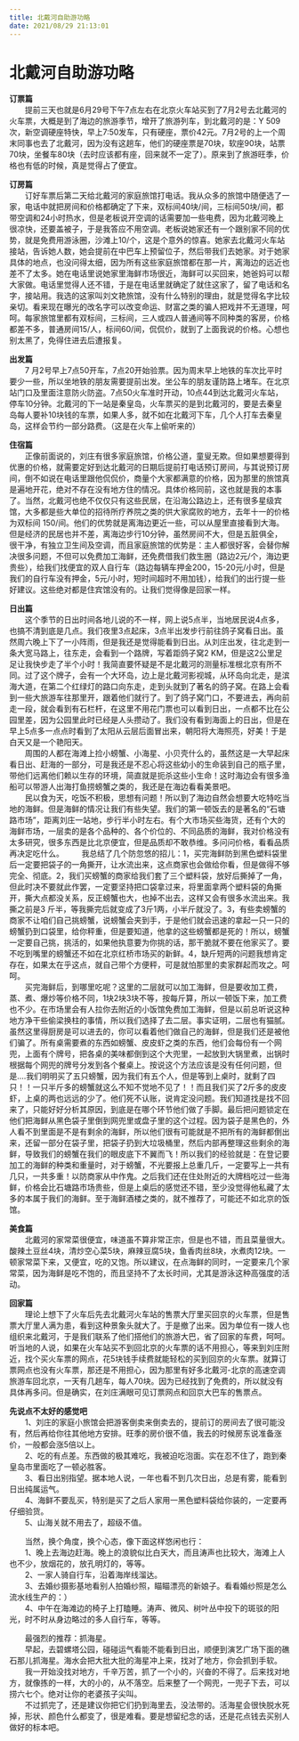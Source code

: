 ```yaml
---
title: 北戴河自助游功略  
date: 2021/08/29 21:13:01  
---
```

  
# 北戴河自助游功略  

**订票篇**  
&emsp;&emsp;提前三天也就是6月29号下午7点左右在北京火车站买到了7月2号去北戴河的火车票，大概是到了海边的旅游季节，增开了旅游列车，到北戴河的是：Y 509次，新空调硬座特快，早上7:50发车，只有硬座，票价42元。7月2号的上一个周末同事也去了北戴河，因为没有这趟车，他们的硬座票是70块，软座90块，站票70块，坐餐车80块（去时应该都有座，回来就不一定了）。原来到了旅游旺季，价格也有低的时候，真是觉得占了便宜。  
  
**订房篇**  
&emsp;&emsp;订好车票后第二天给北戴河的家庭旅馆打电话。我从众多的旅馆中随便选了一家，电话中就把房间和价格都确定了下来，双标间40块/间，三标间50块/间，都带空调和24小时热水，但是老板说开空调的话需要加一些电费，因为北戴河晚上很凉快，还要盖被子，于是我答应不用空调。老板说她家还有一个跟别家不同的优势，就是免费用游泳圈，沙滩上10/个，这是个意外的惊喜。她家去北戴河火车站接站，告诉她人数，她会提前在中巴车上预留位子，然后带我们去她家。对于她家具体的地点，也没问得太细，因为所有这些家庭旅馆都在那一片，离海边的远近也差不了太多。她在电话里说她家里海鲜市场很近，海鲜可以买回来，她爸妈可以帮大家做。电话里觉得人还不错，于是在电话里就确定了就住这家了，留了电话和名字，接站用。我选的这家叫刘文艳旅馆，没有什么特别的理由，就是觉得名字比较亲切。看来现在曝光的改名字可以改变命运、财富之类的骗人把戏并不无道理，呵呵。每家旅馆里都有双标间，三标间，三人或四人普通间等不同种类的客房，价格都差不多，普通房间15/人，标间60/间，侃侃价，就到了上面我说的价格。心想也别太黑了，免得住进去后遭报复。  
  
**出发篇**  
&emsp;&emsp;7 月2号早上7点50开车，7点20开始验票。因为周末早上地铁的车次比平时要少一些，所以坐地铁的朋友需要提前出发。坐公车的朋友谨防路上堵车。在北京站门口及里面注意防火防盗。7点50火车准时开动，10点44到达北戴河火车站，停车10分钟。北戴河的下一站是秦皇岛，火车票买的是到北戴河的，要是去秦皇岛每人要补10块钱的车票，如果人多，就不如在北戴河下车，几个人打车去秦皇岛，这样会节约一部分路费。（这是在火车上偷听来的）  
  
**住宿篇**  
&emsp;&emsp;正像前面说的，刘庄有很多家庭旅馆，价格公道，童叟无欺。但如果想要得到优惠的价格，就需要定好到达北戴河的日期后提前打电话预订房间，与其说预订房间，倒不如说在电话里跟他侃侃价，商量个大家都满意的价格，因为那里的旅馆真是遍地开花，绝对不存在没有地方住的情况。具体价格同前，这也就是我的本事了。当然，北戴河也绝不仅仅只有这些民居，在沿海公路边上，还有很多星级宾馆，大多都是些大单位的招待所疗养院之类的供大家腐败的地方，去年十一的价格为双标间 150/间。他们的优势就是离海边更近一些，可以从屋里直接看到大海。但是经济的民居也并不差，离海边步行10分钟，虽然房间不大，但是五脏俱全，很干净，有独立卫生间及空调，而且家庭旅馆的优势是：主人都很好客，会替你解决很多问题，不但可以免费加工海鲜，还免费借我们救生圈（路边2元/个，海边更贵些），给我们找便宜的双人自行车（路边每辆车押金200，15-20元/小时，但是我们的自行车没有押金，5元/小时，短时间超时不用加钱），给我们的出行提一些好建议。这些绝对都是住宾馆没有的。让我们觉得像是回家一样。  
  
**日出篇**  
&emsp;&emsp;这个季节的日出时间各地儿说的不一样，网上说5点半，当地居民说4点多，也搞不清到底是几点。我们夜里3点起床，3点半出发步行前往鸽子窝看日出。虽然周六晚上下了一小阵雨，但是我还是觉得能看到日出。从刘庄出发，往北走到一条大宽马路上，往东走，会看到一个路牌，写着距鸽子窝2 KM，但是这2公里足足让我快步走了半个小时！我简直要怀疑是不是北戴河的测量标准根北京有所不同。过了这个牌子，会有一个大环岛，边上是北戴河影视城，从环岛向北走，是滨海大道，在第二个红绿灯的路口向东走，走到头就到了著名的鸽子窝。在路上会看到一些大旅游车往那里开，跟着他们就行了。到了鸽子窝门口，不要进去，再向前走一段，就会看到有石栏杆，在这里不用花门票也可以看到日出，一点都不比在公园里差，因为公园里此时已经是人头攒动了。我们没有看到海面上的日出，但是在早上5点多一点点时看到了太阳从云层后面冒出来，朝阳将大海照亮，好美！于是白天又是一个艳阳天。  
&emsp;&emsp;周围的人都在海滩上捡小螃蟹、小海星、小贝壳什么的，虽然这是一大早起床看日出、赶海的一部分，可是我还是不忍心将这些幼小的生命装到自己的瓶子里，带他们远离他们赖以生存的环境，简直就是扼杀这些小生命！这时海边会有很多渔船可以带游人出海打鱼捞螃蟹之类的，我还是在海边看看美景吧。  
&emsp;&emsp;民以食为天，吃饭不积极，思想有问题！所以到了海边自然会想要大吃特吃当地的海鲜。但是海鲜的情况让我们有些失望。我们的第一顿饭去的是著名的“石塘路市场”，距离刘庄一站地，步行半小时左右。有个大市场买些海货，还有个大的海鲜市场，一层卖的是各个品种的、各个价位的、不同品质的海鲜，我对价格没有太多研究，很多东西是比北京便宜，但是品质却不敢恭维。多问问价格，看看品质再决定吃什么。
&emsp;&emsp;我总结了几个防忽悠的招儿：1，买完海鲜防到黑色塑料袋里后一定要把袋子的一角撕开，让水流出来，这点商家也会做给你看，但是做得不够完全、彻底。2，我们买螃蟹的商家给我们套了三个塑料袋，放好后撕掉了一角，但此时决不要就此作罢，一定要坚持把口袋拿过来，将里面拿两个塑料袋的角撕开，撕大点都没关系，反正螃蟹也大，也掉不出去，这样又会有很多水流出来。我撕之前是3 斤半，等我撕完后就变成了3斤1两，小半斤就没了。3，有些卖螃蟹的商家不让咱们自己挑螃蟹，说螃蟹会夹到手，于是他们就会迅速的拿起一只一只的螃蟹扔到口袋里，给你秤重，但是要知道，他拿的这些螃蟹都是死的！所以，螃蟹一定要自己挑，挑活的，如果他执意要为你挑的话，那干脆就不要在他家买了。要不吃到嘴里的螃蟹还不如在北京红桥市场买的新鲜。4，缺斤短两的问题我想肯定存在，如果太在乎这点，就自己带个方便秤，可是就怕那里的卖家群起而攻之。呵呵。  
&emsp;&emsp;买完海鲜后，到哪里吃呢？这里的二层就可以加工海鲜，但是要收加工费，蒸、煮、爆炒等价格不同，1块2块3块不等，按每斤算，所以一顿饭下来，加工费也不少。在市场里会有人拉你去附近的小饭馆免费加工海鲜，但是以前总听说这种地方净干些偷梁换柱的事情，所以我们选择了去二层。事实证明，二层也有猫腻。虽然这里得厨房是可以进去的，你可以看着他们做自己的海鲜，但是我们还是被他们骗了。所有桌需要煮的东西如螃蟹、皮皮虾之类的东西，他们会每份有一个网兜，上面有个牌号，把各桌的美味都倒到这个大兜里，一起放到大锅里煮，出锅时根据每个网兜的牌号分发到各个餐桌上。按说这个方法应该是没有任何问题，但是....我们明明买了五只螃蟹，因为我们有五个人，但是等到上桌时，就剩了四只！！一只半斤多的螃蟹就这么不知不觉地不见了！！而且我们买了2斤多的皮皮虾，上桌的两也远远的少了。他们死不认账，说肯定没问题。我们知道找是找不回来了，只能好好分析其原因，到底是在哪个环节他们做了手脚。最后把问题锁定在他们把海鲜从黑色袋子里倒到网兜里或盘子里的这个过程。因为袋子是黑色的，外人看不到里面是不是有剩余的海鲜，所以他们很有可能就是不把所有的海鲜都倒出来，还留一部分在袋子里，把袋子扔到大垃圾桶里，然后内部再整理这些剩余的海鲜，导致我们的螃蟹在我们的眼皮底下不翼而飞！所以我们的经验就是：在登记要加工的海鲜的种类和重量时，对于螃蟹，不光要报上总重几斤，一定要写上一共有几只，一共多重！以防商家从中作鬼。之后我们还在住处附近的大牌档吃过一些海鲜，价格会比石塘路市场贵些，但是上桌后的感觉还不错，至少没觉得他私藏了太多的本属于我们的海鲜。至于海鲜酒楼之类的，就不推荐了，可能还不如北京的饭馆。  
  
**美食篇**  
&emsp;&emsp;北戴河的家常菜很便宜，味道虽不算非常正宗，但是也不错，而且菜量很大。酸辣土豆丝4块，清炒空心菜5块，麻辣豆腐5块，鱼香肉丝8块，水煮肉12块。一顿家常菜下来，又便宜，吃的又饱。所以建议，在点海鲜的同时，一定要来几个家常菜，因为海鲜是吃不饱的，而且坚持不了太长时间，尤其是游泳这种高强度的活动。  
  
**回家篇**  
&emsp;&emsp;理论上想下了火车后先去北戴河火车站的售票大厅里买回京的火车票，但是售票大厅里人满为患，看到这种景象头就大了。于是撤了出来。因为单位有一拨人也组织来北戴河，于是我们联系了他们搭他们的旅游大巴，省了回家的车费，呵呵。听当地的人说，如果在火车站买不到回北京的火车票的话不用担心，等来到刘庄附近，找个买火车票的网点，花5块钱手续费就能轻松的买到回京的火车票。就算订票网点也没有火车票，那还是不用担心，因为那里有好多北戴河-北京的高速空调旅游车回北京，一天有几趟车，每人70块。因为已经找到了免费的，所以就没有具体再多问。但是确实，在刘庄满眼可见订票网点和回京大巴车的售票点。  
  
**先说点不太好的感觉吧**  
&emsp;&emsp;1、刘庄的家庭小旅馆会把游客倒卖来倒卖去的，提前订的房间去了很可能没有，然后再给你往其他地方安排。旺季的房价很不值，我去的时候房东说准备涨价，一般都会涨5倍以上。  
&emsp;&emsp;2、吃的有点差。东西做的极其难吃，我被迫吃泡面。实在忍不住了，跑到秦皇岛市里面吃了一顿必胜客。  
&emsp;&emsp;3、看日出别指望。据本地人说，一年也看不到几次日出，总是有雾，能看到日出纯属运气。  
&emsp;&emsp;4、海鲜不要乱买，特别是买了之后人家用一黑色塑料袋给你装的，一定要再仔细验货。  
&emsp;&emsp;5、山海关就不用去了，超级不值。  
  
&emsp;&emsp;当然，换个角度，换个心态，像下面这样悠闲也行：  
&emsp;&emsp;1、晚上去海边赶海。晚上的浪貌似比白天大，而且涛声也比较大，海滩上人也不少，放烟花的，放孔明灯的，等等。  
&emsp;&emsp;2、一家人骑自行车，沿着海岸线溜达。  
&emsp;&emsp;3、去婚纱摄影基地看别人拍婚纱照，瞄瞄漂亮的新娘子。看看婚纱照是怎么流水线生产的：）  
&emsp;&emsp;4、中午在海滩边的椅子上打瞌睡。涛声、微风、树叶丛中投下的斑驳的阳光，时不时从身边略过的多人自行车，等等。  
  
&emsp;&emsp;最强烈的推荐：抓海星。  
&emsp;&emsp;早起，去碧螺塔公园，碰碰运气看能不能看到日出，顺便到演艺广场下面的礁石那儿抓海星。海水会把大批大批的海星冲上来，找对了地方，你会抓到手软。  
&emsp;&emsp;我一开始没找对地方，千辛万苦，抓了一个小的，兴奋的不得了。后来找对地方，就像拣的一样，大的小的，从不落空。后来整了一个网兜，一兜子下去，可以捞六七个。绝对让你的老婆孩子尖叫。  
&emsp;&emsp;不过抓完了，还是建议你把它们扔到海里去，没法带的。活海星会很快脱水死掉，形状、颜色什么都变了，很是难看。要是想留纪念的话，还是花点钱去买别人做好的标本吧。